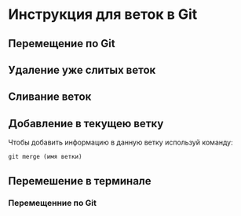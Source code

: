 # Инструкция для веток в Git 

## Перемещение по Git

## Удаление уже слитых веток

## Сливание веток

## Добавление в текущею ветку

Чтобы добавить информацию в данную ветку используй команду:

    git merge (имя ветки)
    

## Перемешение в терминале

### Перемещенние по Git
